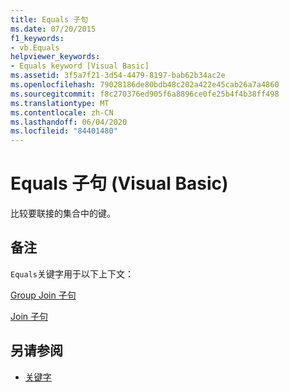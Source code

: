 ```yaml
---
title: Equals 子句
ms.date: 07/20/2015
f1_keywords:
- vb.Equals
helpviewer_keywords:
- Equals keyword [Visual Basic]
ms.assetid: 3f5a7f21-3d54-4479-8197-bab62b34ac2e
ms.openlocfilehash: 79028186de80bdb48c202a422e45cab26a7a4860
ms.sourcegitcommit: f8c270376ed905f6a8896ce0fe25b4f4b38ff498
ms.translationtype: MT
ms.contentlocale: zh-CN
ms.lasthandoff: 06/04/2020
ms.locfileid: "84401480"
---
```

# <a name="equals-clause-visual-basic"></a>Equals 子句 (Visual Basic)
比较要联接的集合中的键。  
  
## <a name="remarks"></a>备注  
 `Equals`关键字用于以下上下文：  
  
 [Group Join 子句](group-join-clause.md)  
  
 [Join 子句](join-clause.md)  
  
## <a name="see-also"></a>另请参阅

- [关键字](../keywords/index.md)
